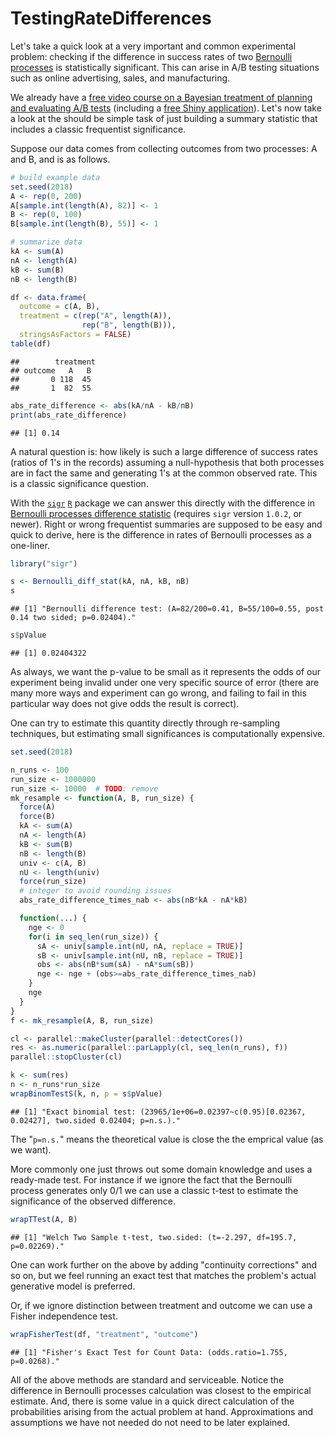 TestingRateDifferences
================

Let's take a quick look at a very important and common experimental problem: checking if the difference in success rates of two [Bernoulli processes](https://en.wikipedia.org/wiki/Bernoulli_process) is statistically significant. This can arise in A/B testing situations such as online advertising, sales, and manufacturing.

We already have a [free video course on a Bayesian treatment of planning and evaluating A/B tests](http://www.win-vector.com/blog/2016/02/free-video-course-applied-bayesian-ab-testing-in-r/) (including a [free Shiny application](https://github.com/WinVector/CampaignPlanner_v3)). Let's now take a look at the should be simple task of just building a summary statistic that includes a classic frequentist significance.

Suppose our data comes from collecting outcomes from two processes: A and B, and is as follows.

``` r
# build example data
set.seed(2018)
A <- rep(0, 200)
A[sample.int(length(A), 82)] <- 1
B <- rep(0, 100)
B[sample.int(length(B), 55)] <- 1
```

``` r
# summarize data
kA <- sum(A)
nA <- length(A)
kB <- sum(B)
nB <- length(B)

df <- data.frame(
  outcome = c(A, B), 
  treatment = c(rep("A", length(A)), 
                rep("B", length(B))),
  stringsAsFactors = FALSE)
table(df)
```

    ##        treatment
    ## outcome   A   B
    ##       0 118  45
    ##       1  82  55

``` r
abs_rate_difference <- abs(kA/nA - kB/nB)
print(abs_rate_difference)
```

    ## [1] 0.14

A natural question is: how likely is such a large difference of success rates (ratios of 1's in the records) assuming a null-hypothesis that both processes are in fact the same and generating 1's at the common observed rate. This is a classic significance question.

With the [`sigr`](https://CRAN.R-project.org/package=sigr) [`R`](https://www.r-project.org) package we can answer this directly with the difference in [Bernoulli processes difference statistic](https://winvector.github.io/sigr/reference/Bernoulli_diff_stat.html) (requires `sigr` version `1.0.2`, or newer). Right or wrong frequentist summaries are supposed to be easy and quick to derive, here is the difference in rates of Bernoulli processes as a one-liner.

``` r
library("sigr")

s <- Bernoulli_diff_stat(kA, nA, kB, nB)
s
```

    ## [1] "Bernoulli difference test: (A=82/200=0.41, B=55/100=0.55, post 0.14 two sided; p=0.02404)."

``` r
s$pValue
```

    ## [1] 0.02404322

As always, we want the p-value to be small as it represents the odds of our experiment being invalid under one very specific source of error (there are many more ways and experiment can go wrong, and failing to fail in this particular way does not give odds the result is correct).

One can try to estimate this quantity directly through re-sampling techniques, but estimating small significances is computationally expensive.

``` r
set.seed(2018)

n_runs <- 100
run_size <- 1000000
run_size <- 10000  # TODO: remove
mk_resample <- function(A, B, run_size) {
  force(A)
  force(B)
  kA <- sum(A)
  nA <- length(A)
  kB <- sum(B)
  nB <- length(B)
  univ <- c(A, B)
  nU <- length(univ)
  force(run_size)
  # integer to avoid rounding issues
  abs_rate_difference_times_nab <- abs(nB*kA - nA*kB)

  function(...) {
    nge <- 0
    for(i in seq_len(run_size)) {
      sA <- univ[sample.int(nU, nA, replace = TRUE)]
      sB <- univ[sample.int(nU, nB, replace = TRUE)]
      obs <- abs(nB*sum(sA) - nA*sum(sB))
      nge <- nge + (obs>=abs_rate_difference_times_nab)
    }
    nge
  }
}
f <- mk_resample(A, B, run_size)

cl <- parallel::makeCluster(parallel::detectCores())
res <- as.numeric(parallel::parLapply(cl, seq_len(n_runs), f))
parallel::stopCluster(cl)

k <- sum(res)
n <- n_runs*run_size
wrapBinomTestS(k, n, p = s$pValue)
```

    ## [1] "Exact binomial test: (23965/1e+06=0.02397~c(0.95)[0.02367, 0.02427], two.sided 0.02404; p=n.s.)."

The "`p=n.s.`" means the theoretical value is close the the emprical value (as we want).

More commonly one just throws out some domain knowledge and uses a ready-made test. For instance if we ignore the fact that the Bernoulli process generates only 0/1 we can use a classic t-test to estimate the significance of the observed difference.

``` r
wrapTTest(A, B)
```

    ## [1] "Welch Two Sample t-test, two.sided: (t=-2.297, df=195.7, p=0.02269)."

One can work further on the above by adding "continuity corrections" and so on, but we feel running an exact test that matches the problem's actual generative model is preferred.

Or, if we ignore distinction between treatment and outcome we can use a Fisher independence test.

``` r
wrapFisherTest(df, "treatment", "outcome")
```

    ## [1] "Fisher's Exact Test for Count Data: (odds.ratio=1.755, p=0.0268)."

All of the above methods are standard and serviceable. Notice the difference in Bernoulli processes calculation was closest to the empirical estimate. And, there is some value in a quick direct calculation of the probabilities arising from the actual problem at hand. Approximations and assumptions we have not needed do not need to be later explained.
